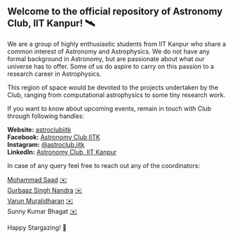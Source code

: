 ## Welcome to the official repository of Astronomy Club, IIT Kanpur! :artificial_satellite:

We are a group of highly enthusiastic students from IIT Kanpur who share a common interest of Astronomy and Astrophysics. We do not have any formal background in Astronomy, but are passionate about what our universe has to offer. Some of us do aspire to carry on this passion to a research career in Astrophysics.

This region of space would be devoted to the projects undertaken by the Club, ranging from computational astrophysics to some tiny research work.

If you want to know about upcoming events, remain in touch with Club through following handles:

**Website:** [astroclubiitk](https://astroclubiitk.github.io/) <br>
**Facebook:** [Astronomy Club IITK](https://www.facebook.com/AstroClubIITK/) <br>
**Instagram:** [@astroclub.iitk](https://www.instagram.com/astroclub.iitk/?hl=en) <br>
**LinkedIn:** [Astronomy Club, IIT Kanpur](https://in.linkedin.com/company/astroclubiitk)

In case of any query feel free to reach out any of the coordinators:

[Mohammad Saad](https://github.com/saad369)  [✉️](mailto:mohdsaad@iitk.ac.in?subject=[GitHub]%20Source%20Han%20Sans) <br>
[Gurbaaz Singh Nandra](https://github.com/gurbaaz27) [✉️](mailto:gurbaaz@iitk.ac.in?subject=[GitHub]%20Source%20Han%20Sans)<br>
[Varun Muralidharan](https://github.com/Varun2501) [✉️](mailto:varunmu@iitk.ac.in?subject=[GitHub]%20Source%20Han%20Sans)<br>
Sunny Kumar Bhagat [✉️](mailto:sunny@iitk.ac.in?subject=[GitHub]%20Source%20Han%20Sans)

Happy Stargazing! 🌠
